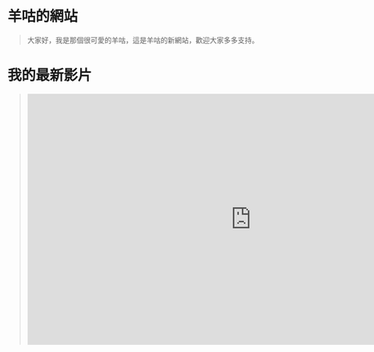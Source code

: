 # 羊咕的網站

> 大家好，我是那個很可愛的羊咕，這是羊咕的新網站，歡迎大家多多支持。
>
# 我的最新影片
>
> <iframe width="892" height="502" src="https://www.youtube.com/embed/BlsEY0kHlxs" title="【羊羊】Linux教學 EP 1 | 2024 2 27" frameborder="0" allow="accelerometer; autoplay; clipboard-write; encrypted-media; gyroscope; picture-in-picture; web-share" referrerpolicy="strict-origin-when-cross-origin" allowfullscreen></iframe>
